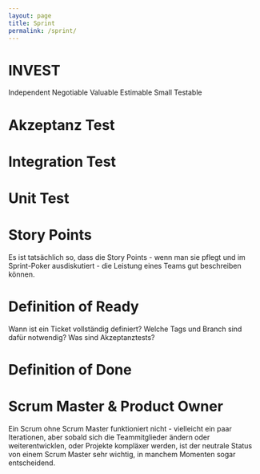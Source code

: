 ```yaml
---
layout: page
title: Sprint
permalink: /sprint/
---
```


# INVEST
Independent
Negotiable
Valuable
Estimable
Small
Testable

# Akzeptanz Test

# Integration Test

# Unit Test

# Story Points
Es ist tatsächlich so, dass die Story Points - wenn man sie pflegt und im Sprint-Poker ausdiskutiert -
die Leistung eines Teams gut beschreiben können. 

# Definition of Ready
Wann ist ein Ticket vollständig definiert? Welche Tags und Branch sind dafür notwendig? Was sind Akzeptanztests?

# Definition of Done

# Scrum Master & Product Owner
Ein Scrum ohne Scrum Master funktioniert nicht - vielleicht ein paar Iterationen, aber sobald sich die Teammitglieder 
ändern oder weiterentwicklen, oder Projekte kompläxer werden, ist der neutrale Status von einem Scrum Master
sehr wichtig, in manchem Momenten sogar entscheidend.